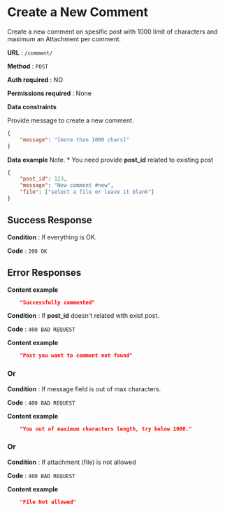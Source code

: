 # Create a New Comment

Create a new comment on spesific post with 1000 limit of characters and maximum an Attachment per comment.

**URL** : `/comment/`

**Method** : `POST`

**Auth required** : NO

**Permissions required** : None

**Data constraints**

Provide message to create a new comment.

```json
{
    "message": "[more than 1000 chars]"
}
```

**Data example**
Note.
    * You need provide **post_id** related to existing post

```json
{
    "post_id": 123,
    "message": "New comment #new",
    "file": ["select a file or leave it blank"]
}
```

## Success Response

**Condition** : If everything is OK.

**Code** : `200 OK`

## Error Responses

**Content example**

```json
    "Successfully commented"
```

**Condition** : If **post_id** doesn't related with exist post.

**Code** : `400 BAD REQUEST`

**Content example**

```json
    "Post you want to comment not found"
```

### Or

**Condition** : If message field is out of max characters.

**Code** : `400 BAD REQUEST`

**Content example**

```json
    "You out of maximum characters length, try below 1000."
```

### Or

**Condition** : If attachment (file) is not allowed

**Code** : `400 BAD REQUEST`

**Content example**

```json
    "File Not allowed"
```